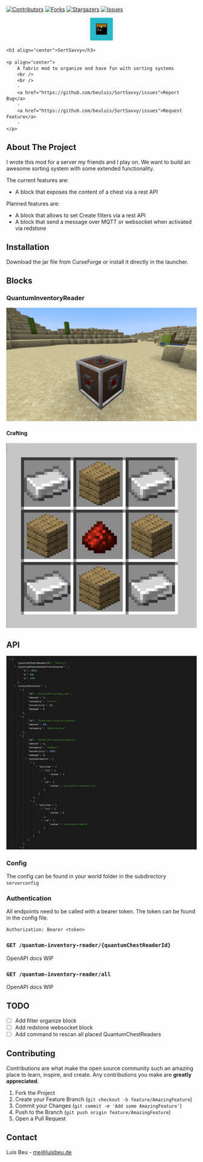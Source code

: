 [![Contributors][contributors-shield]][contributors-url]
[![Forks][forks-shield]][forks-url]
[![Stargazers][stars-shield]][stars-url]
[![Issues][issues-shield]][issues-url]

<!-- PROJECT HEADER -->
<p align="center">
    <img src="src/main/resources/assets/sort_savvy/icon.png" alt="Logo" height="60">

    <h3 align="center">SortSavvy</h3>

    <p align="center">
        A fabric mod to organize and have fun with sorting systems
        <br />
        <br />
        ·
        <a href="https://github.com/beuluis/SortSavvy/issues">Report Bug</a>
        ·
        <a href="https://github.com/beuluis/SortSavvy/issues">Request Feature</a>
        ·
    </p>
</p>

<!-- ABOUT THE PROJECT -->

## About The Project

I wrote this mod for a server my friends and I play on. We want to build an awesome sorting system with some extended
functionality.

The current features are:

- A block that exposes the content of a chest via a rest API

Planned features are:

- A block that allows to set Create filters via a rest API
- A block that send a message over MQTT or websocket when activated via redstone

## Installation

Download the jar file from CurseForge or install it directly in the launcher.

## Blocks

### QuantumInventoryReader

![QuantumInventoryReader](images/QuantumInventoryReader.png)

#### Crafting

![QuantumInventoryReaderRecipe](images/QuantumInventoryReaderRecipe.png)

## API

![APIExample](images/ApiScreenshot.png) <!-- TODO: update example -->

### Config

The config can be found in your world folder in the subdirectory `serverconfig`

### Authentication

All endpoints need to be called with a bearer token. The token can be found in the config file.

```
Authorization: Bearer <token>
```

### `GET /quantum-inventory-reader/{quantumChestReaderId}`

OpenAPI docs WIP

### `GET /quantum-inventory-reader/all`

OpenAPI docs WIP

## TODO

- [ ] Add filter organize block
- [ ] Add redstone websocket block
- [ ] Add command to rescan all placed QuantumChestReaders

<!-- CONTRIBUTING -->

## Contributing

Contributions are what make the open source community such an amazing place to learn, inspire, and create. Any
contributions you make are **greatly appreciated**.

1. Fork the Project
2. Create your Feature Branch (`git checkout -b feature/AmazingFeature`)
3. Commit your Changes (`git commit -m 'Add some AmazingFeature'`)
4. Push to the Branch (`git push origin feature/AmazingFeature`)
5. Open a Pull Request

<!-- CONTACT -->

## Contact

Luis Beu - me@luisbeu.de

<!-- MARKDOWN LINKS & IMAGES -->
<!-- https://www.markdownguide.org/basic-syntax/#reference-style-links -->

[contributors-shield]: https://img.shields.io/github/contributors/beuluis/SortSavvy.svg?style=flat-square

[contributors-url]: https://github.com/beuluis/SortSavvy/graphs/contributors

[forks-shield]: https://img.shields.io/github/forks/beuluis/SortSavvy.svg?style=flat-square

[forks-url]: https://github.com/beuluis/SortSavvy/network/members

[stars-shield]: https://img.shields.io/github/stars/beuluis/SortSavvy.svg?style=flat-square

[stars-url]: https://github.com/beuluis/SortSavvy/stargazers

[issues-shield]: https://img.shields.io/github/issues/beuluis/SortSavvy.svg?style=flat-square

[issues-url]: https://github.com/beuluis/SortSavvy/issues

[license-shield]: https://img.shields.io/github/license/beuluis/SortSavvy.svg?style=flat-square
